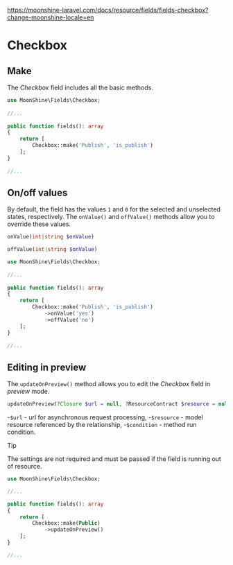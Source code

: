 https://moonshine-laravel.com/docs/resource/fields/fields-checkbox?change-moonshine-locale=en

# Checkbox

<a name="make"></a>
## Make
The *Checkbox* field includes all the basic methods.

```php
use MoonShine\Fields\Checkbox; 
 
//...
 
public function fields(): array
{
    return [
        Checkbox::make('Publish', 'is_publish') 
    ];
}
 
//...
```
 
<a name="on-off"></a>
## On/off values

By default, the field has the values `1` and `0` for the selected and unselected states, respectively. The `onValue()` and `offValue()` methods allow you to override these values.

```php
onValue(int|string $onValue)
```

```php
offValue(int|string $onValue)
```

```php
use MoonShine\Fields\Checkbox;
 
//...
 
public function fields(): array
{
    return [
        Checkbox::make('Publish', 'is_publish')
            ->onValue('yes')
            ->offValue('no')
    ];
}
 
//...

```

<a name="editing-in-preview"></a>
## Editing in preview
The `updateOnPreview()` method allows you to edit the *Checkbox* field in *preview* mode.

```php
updateOnPreview(?Closure $url = null, ?ResourceContract $resource = null, mixed $condition = null)
```
-`$url` - url for asynchronous request processing,
-`$resource` - model resource referenced by the relationship,
-`$condition` - method run condition.

>[!TIP]
>The settings are not required and must be passed if the field is running out of resource.

```php
use MoonShine\Fields\Checkbox;

//...

public function fields(): array
{
    return [
        Checkbox::make(Public)
            ->updateOnPreview()
    ];
}

//...
```
